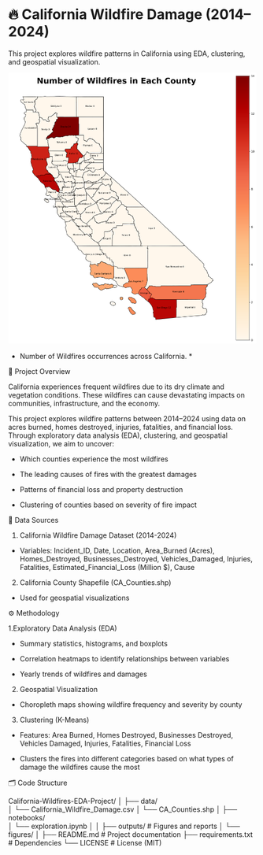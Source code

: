 # 🔥 California Wildfire Damage (2014–2024)

This project explores wildfire patterns in California using EDA, clustering, and geospatial visualization.

![Total Wildfires Each County](outputs/figures/wildfires.png)
* Number of Wildfires occurrences across California. *

📌 Project Overview

California experiences frequent wildfires due to its dry climate and vegetation conditions. These wildfires can cause devastating impacts on communities, infrastructure, and the economy.

This project explores wildfire patterns between 2014–2024 using data on acres burned, homes destroyed, injuries, fatalities, and financial loss. Through exploratory data analysis (EDA), clustering, and geospatial visualization, we aim to uncover:

- Which counties experience the most wildfires

- The leading causes of fires with the greatest damages

- Patterns of financial loss and property destruction

- Clustering of counties based on severity of fire impact

📂 Data Sources

1. California Wildfire Damage Dataset (2014-2024)
- Variables: Incident_ID, Date, Location, Area_Burned (Acres), Homes_Destroyed, Businesses_Destroyed, Vehicles_Damaged, Injuries, Fatalities, Estimated_Financial_Loss (Million $), Cause
2. California County Shapefile (CA_Counties.shp)
- Used for geospatial visualizations

⚙️ Methodology

1.Exploratory Data Analysis (EDA)

- Summary statistics, histograms, and boxplots

- Correlation heatmaps to identify relationships between variables

- Yearly trends of wildfires and damages

2. Geospatial Visualization

- Choropleth maps showing wildfire frequency and severity by county

3. Clustering (K-Means)

- Features: Area Burned, Homes Destroyed, Businesses Destroyed, Vehicles Damaged, Injuries, Fatalities, Financial Loss

- Clusters the fires into different categories based on what types of damage the wildfires cause the most

🗂️ Code Structure

California-Wildfires-EDA-Project/
│
├── data/                 
│   └── California_Wildfire_Damage.csv
│   └── CA_Counties.shp
│
├── notebooks/           
│   └── exploration.ipynb
│
│
├── outputs/               # Figures and reports
│   └── figures/
│
├── README.md              # Project documentation
├── requirements.txt       # Dependencies
└── LICENSE                # License (MIT)